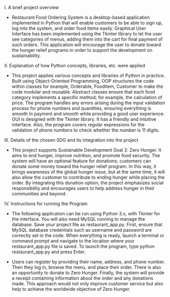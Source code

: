 I. A brief project overview
- Restaurant Food Ordering System is a desktop-based application implemented in Python that will enable customers to be able to sign up, log into the system, and order food items easily. Graphical User Interface has been implemented using the Tkinter library to let the user see categories of menus, adding them into the cart for final payment of such orders. This application will encourage the user to donate toward the hunger relief programs in order to support the development on sustainability.

II. Explanation of how Python concepts, libraries, etc. were applied
- This project applies various concepts and libraries of Python in practice. Built using Object-Oriented Programming, OOP structures the code within classes for example, Orderable, FoodItem, Customer to make the code modular and reusable. Abstract classes ensure that each food category implements a specific method; for example, the calculation of price. The program handles any errors arising during the input validation process for phone numbers and quantities, ensuring everything is smooth in payment and smooth while providing a good user experience. GUI is designed with the Tkinter library. It has a friendly and intuitive interface. Also, the program covers regular expressions for the validation of phone numbers to check whether the number is 11 digits.

III. Details of the chosen SDG and its integration into the project
- This project supports Sustainable Development Goal 2: Zero Hunger. It aims to end hunger, improve nutrition, and promote food security. The system will have an optional feature for donations; customers can donate some money toward the hunger relief program. In this way, it brings awareness of the global hunger issue, but at the same time, it will also allow the customer to contribute to ending hunger while placing the order. By integrating this donation option, the project emphasizes social responsibility and encourages users to help address hunger in their communities and beyond.

IV. Instructions for running the Program
- The following application can be run using Python 3.x, with Tkinter for the interface. You will also need MySQL running to manage the database. Save your project file as restaurant_app.py. First, ensure that MySQL database credentials such as username and password are correctly set in the code. When everything is ready, launch a terminal or command prompt and navigate to the location where your restaurant_app.py file is saved. To launch the program, type python restaurant_app.py and press Enter.

- Users can register by providing their name, address, and phone number. Then they log in, browse the menu, and place their order. There is also an opportunity to donate to Zero Hunger. Finally, the system will provide a receipt containing information about the order and any donations made. This approach would not only improve customer service but also help to achieve the worldwide objective of Zero Hunger.
